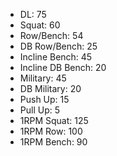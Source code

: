 * DL: 75
*  Squat: 60
*  Row/Bench: 54
*  DB Row/Bench: 25
*  Incline Bench: 45
*  Incline DB Bench: 20
*  Military: 45
*  DB Military: 20
*  Push Up: 15
*  Pull Up: 5
*  1RPM Squat: 125
*  1RPM Row: 100
*  1RPM Bench: 90
